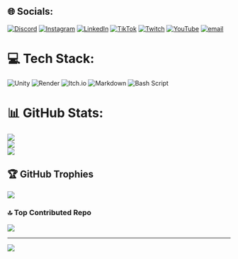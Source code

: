 
## 🌐 Socials:
[![Discord](https://img.shields.io/badge/Discord-%237289DA.svg?logo=discord&logoColor=white)](https://discord.gg/.kalo.) [![Instagram](https://img.shields.io/badge/Instagram-%23E4405F.svg?logo=Instagram&logoColor=white)](https://instagram.com/12_kaloh) [![LinkedIn](https://img.shields.io/badge/LinkedIn-%230077B5.svg?logo=linkedin&logoColor=white)](https://linkedin.com/in/kalohh) [![TikTok](https://img.shields.io/badge/TikTok-%23000000.svg?logo=TikTok&logoColor=white)](https://tiktok.com/@kalodu2) [![Twitch](https://img.shields.io/badge/Twitch-%239146FF.svg?logo=Twitch&logoColor=white)](https://twitch.tv/kalodu2) [![YouTube](https://img.shields.io/badge/YouTube-%23FF0000.svg?logo=YouTube&logoColor=white)](https://youtube.com/@kalodu2) [![email](https://img.shields.io/badge/Email-D14836?logo=gmail&logoColor=white)](mailto:ac.rovi.lo@gmail.com) 

# 💻 Tech Stack:
![Unity](https://img.shields.io/badge/unity-%23000000.svg?style=for-the-badge&logo=unity&logoColor=white) ![Render](https://img.shields.io/badge/Render-%46E3B7.svg?style=for-the-badge&logo=render&logoColor=white) ![Itch.io](https://img.shields.io/badge/Itch-%23FF0B34.svg?style=for-the-badge&logo=Itch.io&logoColor=white) ![Markdown](https://img.shields.io/badge/markdown-%23000000.svg?style=for-the-badge&logo=markdown&logoColor=white) ![Bash Script](https://img.shields.io/badge/bash_script-%23121011.svg?style=for-the-badge&logo=gnu-bash&logoColor=white)
# 📊 GitHub Stats:
![](https://github-readme-stats.vercel.app/api?username=kalodu2&theme=dark&hide_border=false&include_all_commits=false&count_private=false)<br/>
![](https://github-readme-streak-stats.herokuapp.com/?user=kalodu2&theme=dark&hide_border=false)<br/>
![](https://github-readme-stats.vercel.app/api/top-langs/?username=kalodu2&theme=dark&hide_border=false&include_all_commits=false&count_private=false&layout=compact)

## 🏆 GitHub Trophies
![](https://github-profile-trophy.vercel.app/?username=kalodu2&theme=shadow_red&no-frame=true&no-bg=true&margin-w=4)

### 🔝 Top Contributed Repo
![](https://github-contributor-stats.vercel.app/api?username=kalodu2&limit=5&theme=shadow_red&combine_all_yearly_contributions=true)

---
[![](https://visitcount.itsvg.in/api?id=kalodu2&icon=8&color=0)](https://visitcount.itsvg.in)

<!-- Proudly created with GPRM ( https://gprm.itsvg.in ) -->
